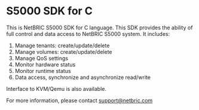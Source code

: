 # S5000 SDK for C
This is NetBRIC S5000 SDK for C language. This SDK provides the ability of full control and data access to NetBRIC S5000 system. It includes:<br>
1. Manage tenants: create/update/delete<br>
2. Manage volumes: create/update/delete<br>
3. Manage QoS settings<br>
4. Monitor hardware status<br>
5. Monitor runtime status<br>
6. Data access, synchronize and asynchronize read/write<br>

Interface to KVM/Qemu is also available.

For more information, please contact support@netbric.com

